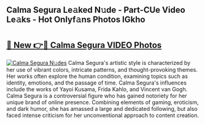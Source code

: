 ## Calma Segura Le𝚊ked N𝚞de - Part-CUe Video Le𝚊ks - Hot Onlyf𝚊ns Photos IGkho

# <h2><a href="http://ab47535.deff.icu/?id=Calma+Segura">🔗 New 👉🔴 Calma Segura VIDEO Photos</a></h2>

[![Calma Segura N𝚞des](https://i.imgur.com/rIISA9y.gif)](http://ab47535.deff.icu/?id=Calma+Segura)
Calma Segura's artistic style is characterized by her use of vibrant colors, intricate patterns, and thought-provoking themes. Her works often explore the human condition, examining topics such as identity, emotions, and the passage of time. Calma Segura's influences include the works of Yayoi Kusama, Frida Kahlo, and Vincent van Gogh. Calma Segura is a controversial figure who has gained notoriety for her unique brand of online presence. Combining elements of gaming, eroticism, and dark humor, she has amassed a large and dedicated following, but also faced intense criticism for her unconventional approach to content creation.
